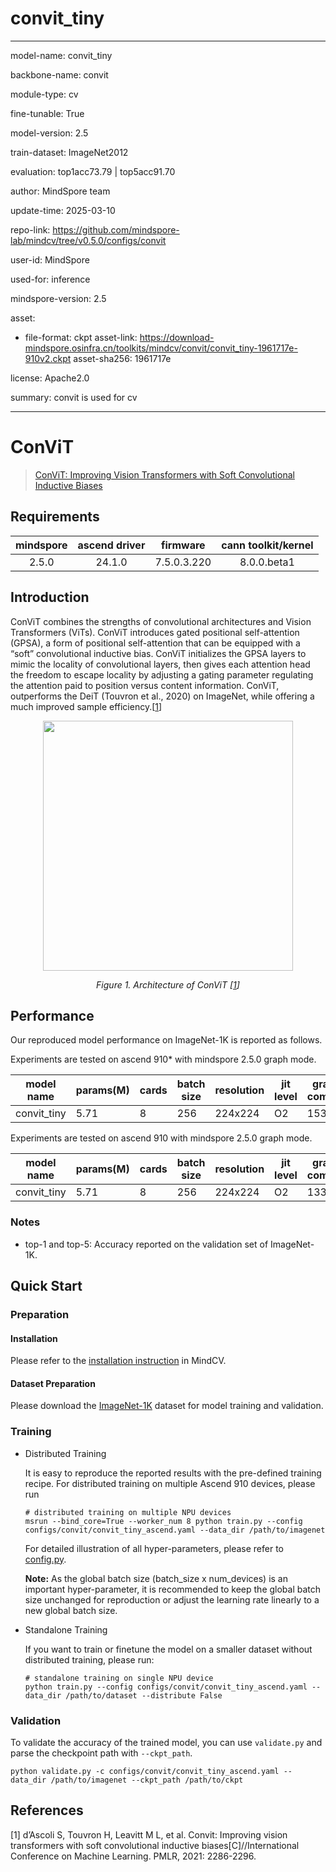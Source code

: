 # convit_tiny

---

model-name: convit_tiny

backbone-name: convit

module-type: cv

fine-tunable: True

model-version: 2.5

train-dataset: ImageNet2012

evaluation: top1acc73.79 | top5acc91.70

author: MindSpore team

update-time: 2025-03-10

repo-link: <https://github.com/mindspore-lab/mindcv/tree/v0.5.0/configs/convit>

user-id: MindSpore

used-for: inference

mindspore-version: 2.5

asset:

- file-format: ckpt
  asset-link: <https://download-mindspore.osinfra.cn/toolkits/mindcv/convit/convit_tiny-1961717e-910v2.ckpt>
  asset-sha256: 1961717e

license: Apache2.0

summary: convit is used for cv

---

# ConViT

> [ConViT: Improving Vision Transformers with Soft Convolutional Inductive Biases](https://arxiv.org/abs/2103.10697)

## Requirements

| mindspore | ascend driver |  firmware   | cann toolkit/kernel |
| :-------: | :-----------: | :---------: | :-----------------: |
|   2.5.0   |    24.1.0     | 7.5.0.3.220 |     8.0.0.beta1     |

## Introduction

ConViT combines the strengths of convolutional architectures and Vision Transformers (ViTs).
ConViT introduces gated positional self-attention (GPSA), a form of positional self-attention
that can be equipped with a “soft” convolutional inductive bias.
ConViT initializes the GPSA layers to mimic the locality of convolutional layers,
then gives each attention head the freedom to escape locality by adjusting a gating parameter
regulating the attention paid to position versus content information.
ConViT, outperforms the DeiT (Touvron et al., 2020) on ImageNet,
while offering a much improved sample efficiency.[[1](#references)]

<p align="center">
  <img src="https://user-images.githubusercontent.com/52945530/210045403-721c9697-fe7e-429a-bd38-ba244fc8bd1b.png" width=400 />
</p>
<p align="center">
  <em>Figure 1. Architecture of ConViT [<a href="#references">1</a>] </em>
</p>

## Performance

Our reproduced model performance on ImageNet-1K is reported as follows.

Experiments are tested on ascend 910\* with mindspore 2.5.0 graph mode.

| model name  | params(M) | cards | batch size | resolution | jit level | graph compile | ms/step | img/s   | acc@top1 | acc@top5 | recipe                                                                                           | weight                                                                                                  |
| ----------- | --------- | ----- | ---------- | ---------- | --------- | ------------- | ------- | ------- | -------- | -------- | ------------------------------------------------------------------------------------------------ | ------------------------------------------------------------------------------------------------------- |
| convit_tiny | 5.71      | 8     | 256        | 224x224    | O2        | 153s          | 226.51  | 9022.03 | 73.79    | 91.70    | [yaml](https://github.com/mindspore-lab/mindcv/blob/main/configs/convit/convit_tiny_ascend.yaml) | [weights](https://download-mindspore.osinfra.cn/toolkits/mindcv/convit/convit_tiny-1961717e-910v2.ckpt) |

Experiments are tested on ascend 910 with mindspore 2.5.0 graph mode.

| model name  | params(M) | cards | batch size | resolution | jit level | graph compile | ms/step | img/s   | acc@top1 | acc@top5 | recipe                                                                                           | weight                                                                                    |
| ----------- | --------- | ----- | ---------- | ---------- | --------- | ------------- | ------- | ------- | -------- | -------- | ------------------------------------------------------------------------------------------------ | ----------------------------------------------------------------------------------------- |
| convit_tiny | 5.71      | 8     | 256        | 224x224    | O2        | 133s          | 231.62  | 8827.59 | 73.66    | 91.72    | [yaml](https://github.com/mindspore-lab/mindcv/blob/main/configs/convit/convit_tiny_ascend.yaml) | [weights](https://download.mindspore.cn/toolkits/mindcv/convit/convit_tiny-e31023f2.ckpt) |

### Notes

- top-1 and top-5: Accuracy reported on the validation set of ImageNet-1K.

## Quick Start

### Preparation

#### Installation

Please refer to the [installation instruction](https://mindspore-lab.github.io/mindcv/installation/) in MindCV.

#### Dataset Preparation

Please download the [ImageNet-1K](https://www.image-net.org/challenges/LSVRC/2012/index.php) dataset for model training and validation.

### Training

- Distributed Training

  It is easy to reproduce the reported results with the pre-defined training recipe. For distributed training on multiple Ascend 910 devices, please run

  ```shell
  # distributed training on multiple NPU devices
  msrun --bind_core=True --worker_num 8 python train.py --config configs/convit/convit_tiny_ascend.yaml --data_dir /path/to/imagenet
  ```

  For detailed illustration of all hyper-parameters, please refer to [config.py](https://github.com/mindspore-lab/mindcv/blob/main/config.py).

  **Note:** As the global batch size (batch_size x num_devices) is an important hyper-parameter, it is recommended to keep the global batch size unchanged for reproduction or adjust the learning rate linearly to a new global batch size.

- Standalone Training

  If you want to train or finetune the model on a smaller dataset without distributed training, please run:

  ```shell
  # standalone training on single NPU device
  python train.py --config configs/convit/convit_tiny_ascend.yaml --data_dir /path/to/dataset --distribute False
  ```

### Validation

To validate the accuracy of the trained model, you can use `validate.py` and parse the checkpoint path with `--ckpt_path`.

```shell
python validate.py -c configs/convit/convit_tiny_ascend.yaml --data_dir /path/to/imagenet --ckpt_path /path/to/ckpt
```

## References

<!--- Guideline: Citation format should follow GB/T 7714. -->

[1] d’Ascoli S, Touvron H, Leavitt M L, et al. Convit: Improving vision transformers with soft convolutional inductive biases[C]//International Conference on Machine Learning. PMLR, 2021: 2286-2296.
